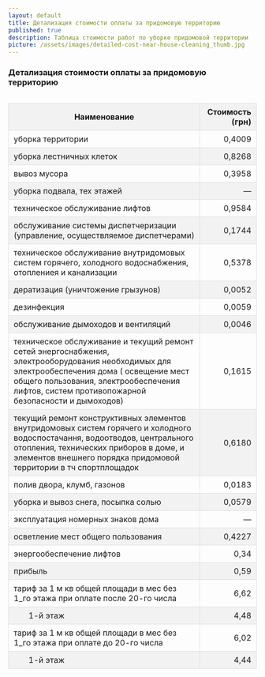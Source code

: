 ```yaml
---
layout: default
title: Детализация стоимости оплаты за придомовую территорию
published: true
description: Таблица стоимости работ по уборке придомовой территории
picture: /assets/images/detailed-cost-near-house-cleaning_thumb.jpg
---
```


<style>
table {
    max-width: 600px;
    margin: 2em auto 1em;
}
td, th {
    border: 1px solid #e0e0e0;
    border-collapse: collapse;
    padding: 7px 10px;
}
thead > tr, tr:nth-child(even) {
    background-color: #f2f2f2;
}
</style>

### Детализация стоимости оплаты за придомовую территорию

Наименование | Стоимость (грн)
---|---:
уборка территории | 0,4009
уборка лестничных клеток | 0,8268
вывоз мусора | 0,3958
уборка подвала, тех этажей | —
техническое обслуживание лифтов | 0,9584
обслуживание системы диспетчеризации (управление, осуществляемое диспетчерами) | 0,1744
техническое обслуживание внутридомовых систем горячего, холодного водоснабжения, отоплениея и канализации | 0,5378
дератизация (уничтожение грызунов) | 0,0052
дезинфекция | 0,0059
обслуживание дымоходов и вентиляций | 0,0046
техническое обслуживание и текущий ремонт сетей энергоснабжения, электрооборудования необходимых для электрообеспечения дома ( освещение мест общего пользования, электрообеспечения лифтов, систем противопожарной безопасности и дымоходов) | 0,1615
текущий ремонт конструктивных элементов внутридомовых систем горячего и холодного водоспостачання, водоотводов, центрального отопления, технических приборов в доме, и элементов внешнего порядка придомовой территории в тч спортплощадок | 0,6180
полив двора, клумб, газонов | 0,0183
уборка и вывоз снега, посыпка солью | 0,0579
эксплуатация номерных знаков дома | —
осветление мест общего пользования | 0,4227
энергообеспечение лифтов | 0,34
прибыль | 0,59
тариф за 1 м кв общей площади в мес без 1_го этажа при оплате после 20-го числа | 6,62
&nbsp; &nbsp; &nbsp; &nbsp;1-й этаж | 4,48
тариф за 1 м кв общей площади в мес без 1_го этажа при оплате до 20-го числа | 6,02
&nbsp; &nbsp; &nbsp; &nbsp;1-й этаж | 4,44